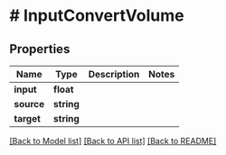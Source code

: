 # # InputConvertVolume

## Properties

Name | Type | Description | Notes
------------ | ------------- | ------------- | -------------
**input** | **float** |  |
**source** | **string** |  |
**target** | **string** |  |

[[Back to Model list]](../../README.md#models) [[Back to API list]](../../README.md#endpoints) [[Back to README]](../../README.md)
